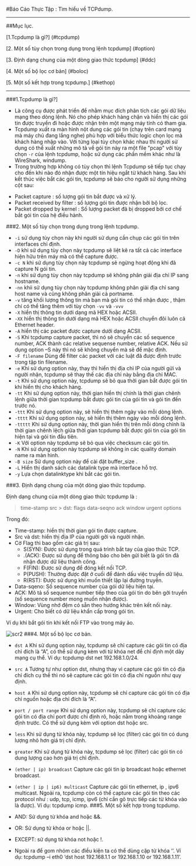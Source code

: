 #Báo Cáo Thực Tập : Tìm hiểu về TCPdump.

****
##Mục lục.

[1.Tcpdump là gì?] (#tcpdump)

[2. Một số tùy chọn trong dụng trong lệnh tcpdump] (#option)

[3. Định dạng chung của một dòng giao thức tcpdump] (#ddc)


[4. Một số bộ lọc cơ bản] (#boloc)

[5. Một số kết hợp trong tcpdump.] (#kethop)

****

<a name="tcpdump"></a>
###1.Tcpdump là gì?]

- Là công cụ được phát triển để nhằm mục đích phân tích các gói dữ liệu mạng theo dòng lệnh. Nó cho phép khách hàng chặn và hiển thị các gói tin được truyền đi hoặc được nhận trên một mạng máy tính có tham gia.
- Tcpdump xuất ra màn hình nột dung các gói tin (chạy trên card mạng mà máy chủ đang lắng nghe) phù hợp với biểu thức logic chọn lọc mà khách hàng nhập vào. Với từng loại tùy chọn khác nhau thì người sử dụng có thể xuất những mô tả về gói tin này ra một file "pcap" với tùy chọn `-r` của lệnh tcpdump, hoặc sử dụng các phần mềm khác như là WireShark, windump.
- Trong trường hợp không có tùy chọn thì lệnh Tcpdump sẽ tiếp tục chạy cho đến khi nào đó nhận được một tín hiệu ngắt từ khách hàng. Sau khi kết thúc việc bắt các gói tin, tcpdump sẽ báo cho người sử dụng những cột sau:
 <ul>
 <li>Packet capture : số lượng gói tin bắt được và xử lý.</li>
 <li>Packet received by filter : số lượng gói tin được nhận bởi bộ lọc.</li>
 <li>Packet dropped by kernel : Số lượng packet đã bị dropped bởi cơ chế bắt gói tin của hệ điều hành.</li>
 </ul>
<a name="option"></a>
###2. Một số tùy chọn trong dụng trong lệnh tcpdump.

- `-i` sử dụng tùy chọn này khi người sử dụng cần chụp các gói tin trên interfaces chỉ định.
- `-D` khi sử dụng tùy chọn này tcpdump sẽ liệt kê ra tất cả các interface hiện hữu trên máy mà có thể capture được.
- `-c N` khi sử dụng tùy chọn này tcpdump sẽ ngừng hoạt động khi đã capture N gói tin.
- `-n` khi sử dụng tùy chọn này tcpdump sẽ không phân giải địa chỉ IP sang hostname.
- `-nn` khii sử dụng tùy chọn này tcpdump không phân giải địa chỉ sang host name và cũng không phân giải cả portname.
- `-v` tăng khối lượng thông tin mà bạn mà gói tin có thể nhận được , thậm chí có thể tăng thêm với tùy chọn `-vv` và `-vvv`
- `-X` hiển thị thông tin dưới dạng mã HEX hoặc ACSII.
- `-XX` hiển thị thông tin dưới dạng mã HEX hoặc ACSII chuyển đôi luôn cả Ethernet header.
- `-A` hiển thị các packet được capture dưới dạng ACSII.
- `-S` Khi tcpdump capture packet, thì nó sẽ chuyển các số sequence number, ACK thành các relative sequense number, relative ACK. Nếu sử dụng option –S này thì nó sẽ không chuyển mà sẽ để mặc định.
- `-F filename`  Dùng để filter các packet với các luật đã được định trước trong tập tin filename.
- `-e`  Khi sử dụng option này, thay thì hiển thị địa chỉ IP của người gửi và người nhận, tcpdump sẽ thay thế các địa chỉ này bằng địa chỉ MAC.
- `-t`  Khi sử dụng option này, tcpdump sẽ bỏ qua thời gian bắt được gói tin khi hiển thị cho khách hàng.
- `-tt` Khi sử dụng option này, thời gian hiển thị chính là thời gian chênh lệnh giữa thời gian tcpdump bắt được gói tin của gói tin và gói tin đến trước nó.
- `-ttt`  Khi sử dụng option này, sẽ hiển thị thêm ngày vào mỗi dòng lệnh.
- `-tttt` Khi sử dụng option này, sẽ hiển thị thêm ngày vào mỗi dòng lệnh.
- `-ttttt` Khi sử dụng option này, thời gian hiển thị trên mỗi dòng chính là thời gian chênh lệch giữa thời gian tcpdump bắt được gói tin của gói tin hiện tại và gói tin đầu tiên.
- `-K` Với option này tcpdump sẽ bỏ qua việc checksum các gói tin.
- `-N` Khi sử dụng option này tcpdump sẽ không in các quality domain name ra màn hình.
- `-B size` Sử dụng option này để cài đặt buffer_size .
- `-L` Hiển thị danh sách các datalink type mà interface hỗ trợ.
- `-y` Lựa chọn datalinktype khi bắt các gói tin.
<a name="ddc"></a>

###3. Định dạng chung của một dòng giao thức tcpdump.

Định dạng chung của một dòng giao thức tcpdump là :

> time-stamp src > dst:  flags  data-seqno  ack  window urgent options

Trong đó: 
 <ul>
 <li>Time-stamp: hiển thị thời gian gói tin được capture.</li>
 <li>Src và dst: hiển thị địa IP của người gởi và người nhận.</li>
 <li>Cờ Flag thì bao gồm các giá trị sau:
  <ul>
  <li>S(SYN):  Được sử dụng trong quá trình bắt tay của giao thức TCP.</li>
  <li>.(ACK):  Được sử dụng để thông báo cho bên gửi biết là gói tin đã nhận được dữ liệu thành công.</li>
  <li>F(FIN): Được sử dụng để đóng kết nối TCP.</li>
  <li>P(PUSH): Thường được đặt ở cuối để đánh dấu việc truyền dữ liệu.</li>
  <li>R(RST): Được sử dụng khi muốn thiết lập lại đường truyền.</li>
  </ul>
 <li>Data-sqeno: Số sequence number của gói dữ liệu hiện tại.</li>
 <li>ACK: Mô tả số sequence number tiếp theo của gói tin do bên gởi truyền (số sequence number mong muốn nhận được).</li>
 </li>
 <li>Window: Vùng nhớ đệm có sẵn theo hướng khác trên kết nối này.</li>
 <li>Urgent: Cho biết có dữ liệu khẩn cấp trong gói tin.</li>
 </ul>

Ví dụ khi bắt gói tin khi kết nối FTP vào trong máy ảo.

![scr2]()
<a name="boloc"></a>
###4. Một số bộ lọc cơ bản.

- `dst A` Khi sử dụng option này, tcpdump sẽ chỉ capture các gói tin có địa chỉ đích là “A”, có thể sử dụng kèm với từ khóa net để chỉ định một dãy mạng cụ thể. Ví dụ: tcpdump dst net 192.168.1.0/24.
- `src A` Tương tự như option dst, nhưng thay vì capture các gói tin có địa chỉ đích cụ thể thì nó sẽ capture các gói tin có địa chỉ nguồn như quy định.
- `host A`  Khi sử dụng option này, tcpdump sẽ chỉ capture các gói tin có địa chỉ nguồn hoặc địa chỉ đích là “A”.
- `port / port range` Khi sử dụng option này, tcpdump sẽ chỉ capture các gói tin có địa chỉ port được chỉ định rõ, hoặc nằm trong khoảng range định trước. Có thể sử dụng kèm với option dst hoặc src.
- `less` Khi sử dụng từ khóa này, tcpdump sẽ lọc (filter) các gói tin có dung lượng nhỏ hơn giá trị chỉ định.
- `greater` Khi sử dụng từ khóa này, tcpdump sẽ lọc (filter) các gói tin có dung lượng  cao hơn giá trị chỉ định.
- `(ether | ip) broadcast` Capture các gói tin ip broadcast hoặc ethernet broadcast.
- `(ether | ip | ip6) multicast` Capture các gói tin ethernet, ip , ipv6 multicast.
Ngoài ra, tcpdump còn có thể capture các gói tin theo các protocol như : udp, tcp, icmp, ipv6  (chỉ cần gõ trực tiếp các từ khóa vào là được). Ví dụ: tcpdump icmp.
<a name="kethop"></a>
###5. Một số kết hợp trong tcpdump.

- AND: Sử dụng từ khóa and hoặc &&.
- OR: Sử dụng từ khóa or hoặc ||.
- EXCEPT: sử dụng từ khóa not hoặc !.
- Ngoài ra để gom nhóm các điều kiện ta có thể dùng cặp từ khóa ‘’.  Ví dụ: tcpdump –i eth0 ‘dst host 192.168.1.1 or 192.168.1.10 or 192.168.1.11’.
